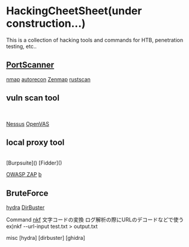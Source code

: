 # HackingCheetSheet(under construction...)
This is a collection of hacking tools and commands for HTB, penetration testing, etc..

## [PortScanner](https://github.com/ashley4234/HackingCheetSheet/tree/main/Port%20Scanner)

[nmap]()
[autorecon]()
[Zenmap]()
[rustscan]()

## vuln scan tool</h2><br>
[Nessus]()
[OpenVAS]()

<h2>local proxy tool</h2><br>
[Burpsuite]()
[Fidder]()

[OWASP ZAP]()
[ b]()
[]()
[]()
[]()

## BruteForce
[hydra]()
[DirBuster]()


Command
[nkf]()
  文字コードの変換
  ログ解析の際にURLのデコードなどで使う
  ex)nkf --url-input test.txt > output.txt
  
 misc
 [hydra]
 [dirbuster]
 [ghidra]
